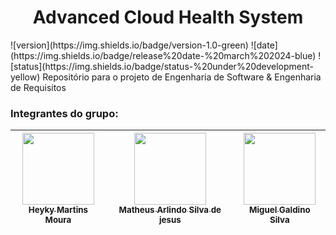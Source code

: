 <h1 align="center">Advanced Cloud Health System</h1>
![version](https://img.shields.io/badge/version-1.0-green)  ![date](https://img.shields.io/badge/release%20date-%20march%202024-blue) ![status](https://img.shields.io/badge/status-%20under%20development-yellow)
Repositório para o projeto de Engenharia de Software & Engenharia de Requisitos

<h3>Integrantes do grupo:</h3>

| [<img loading="lazy" src="https://scontent.fcgh55-1.fna.fbcdn.net/v/t39.30808-6/315832388_3438328503068408_7814415252066949627_n.jpg?_nc_cat=102&ccb=1-7&_nc_sid=efb6e6&_nc_eui2=AeFOQDzaSROEZA54H1k9OGcsE9HS0z7p_NIT0dLTPun80sLxHaqISAsKw5QpB2UrMRAF9VjCTMr9Vxe6Fq7SNtOb&_nc_ohc=mLCcjVXFI9UAX-biEw_&_nc_ht=scontent.fcgh55-1.fna&oh=00_AfA-hUVy9eHaPqx8YFznSSL5tN5TpQ122LSg-7DqW8HdCw&oe=65EB7503" width=115><br><sub>Heyky Martins Moura</sub>](https://github.com/HeykyM) |  [<img loading="lazy" src="https://visaohospitaldeolhos.com.br/wp-content/uploads/2022/02/MEDICO-SEM-FOTO.jpg" width=115><br><sub>Matheus Arlindo Silva de jesus</sub>](https://github.com/matheusarlindo-aluno) |  [<img loading="lazy" src="https://scontent.fcgh55-1.fna.fbcdn.net/v/t39.30808-6/419210463_2391244721084027_6356366896361108784_n.jpg?_nc_cat=111&ccb=1-7&_nc_sid=efb6e6&_nc_eui2=AeGsLrqBBE8xCM4kl6WXNNgYGjE7w1dyaXcaMTvDV3Jpd4bUKwTzORzr_ja61b9fYl1N_7pLjQmP-H-GjJm6yUz3&_nc_ohc=SI4pGe4RP-8AX8vUIiL&_nc_ht=scontent.fcgh55-1.fna&oh=00_AfCQ3PNwqENiV5csaQoBkJ2Tf9k_7bwAnZPAzgVl4kftKg&oe=65EAA716" width=115><br><sub>Miguel Galdino Silva</sub>](https://github.com) |
| :---: | :---: | :---: |
